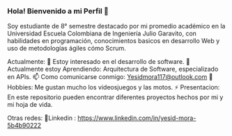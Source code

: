 ### Hola! Bienvenido a mi Perfil 👋

Soy estudiante de 8° semestre destacado por mi promedio académico en la Universidad Escuela Colombiana de Ingeniería Julio Garavito, con habilidades en programación, conocimientos basicos en desarrollo Web y uso de metodologías ágiles cómo Scrum.

Actualmente:
🔭 Estoy interesado en el desarrollo de software.
🌱 Actualmente estoy Aprendiendo: Arquitectura de Software, especializado en APIs.
📫 Como comunicarse conmigo: Yesidmora117@outlook.com
👾 Hobbies: Me gustan mucho los videosjuegos y las motos.
⚡ Presentacion: En este repositorio pueden encontrar diferentes proyectos hechos por mi y mi hoja de vida.

Otras redes:
💼Linkedin : https://www.linkedin.com/in/yesid-mora-5b4b90222

